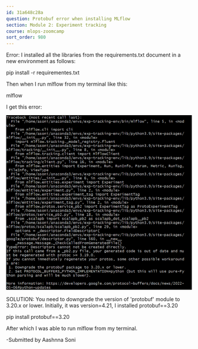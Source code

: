 ```yaml
---
id: 31a648c28a
question: Protobuf error when installing MLflow
section: Module 2: Experiment tracking
course: mlops-zoomcamp
sort_order: 980
---
```


Error: I installed all the libraries from the requirements.txt document in a new environment as follows:

pip install -r requirementes.txt

Then when I run mlflow from my terminal like this:

mlflow

I get this error:

![Image](images/mlops-zoomcamp/image_3cc4ae4e.png)

SOLUTION: You need to downgrade the version of 'protobuf' module to 3.20.x or lower. Initially, it was version=4.21, I installed protobuf==3.20

pip install protobuf==3.20

After which I was able to run mlflow from my terminal.

-Submitted by Aashnna Soni

